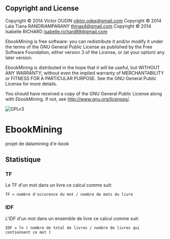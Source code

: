 Copyright and License
----------------------
Copyright © 2014 Victor OUDIN <viktor.odex@gmail.com>
Copyright © 2014 Lala Tiana RANDRIAMPARANY <thinas4@gmail.com>
Copyright © 2014 Isabelle RICHARD <isabelle.richard89@gmail.com>

EbookMining is free software: you can redistribute it and/or modify
it under the terms of the GNU General Public License as published by
the Free Software Foundation, either version 3 of the License, or
(at your option) any later version.

EbookMining is distributed in the hope that it will be useful,
but WITHOUT ANY WARRANTY; without even the implied warranty of
MERCHANTABILITY or FITNESS FOR A PARTICULAR PURPOSE.  See the
GNU General Public License for more details.

You should have received a copy of the GNU General Public License
along with EbookMining.  If not, see <http://www.gnu.org/licenses/>.

![GPLv3](http://www.gnu.org/graphics/gplv3-88x31.png)

# EbookMining

projet de datamining d'e-book

## Statistique

### TF

Le TF d'un mot dans un livre ce calcul comme suit:

	TF = nombre d'occurence du mot / nombre de mots du livre

### IDF

L'IDF d'un mot dans un ensemble de livre ce calcul comme suit:

	IDF = ln ( nombre de total de livres / nombre de livres qui contiennent ce mot )


